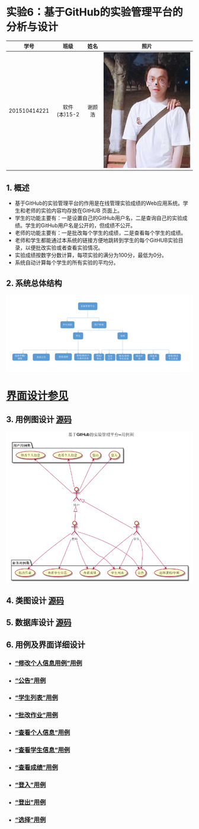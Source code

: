 # 实验6：基于GitHub的实验管理平台的分析与设计
|学号|班级|姓名|照片|
|:-------:|:-------------: | :----------:|:----------:|
|201510414221|软件(本)15-2|谢颜浩|![](./pic/ME.png)|

## 1. 概述
- 基于GitHub的实验管理平台的作用是在线管理实验成绩的Web应用系统。学生和老师的实验内容均存放在GitHUB
页面上。
- 学生的功能主要有：一是设置自己的GitHub用户名，二是查询自己的实验成绩。学生的GitHub用户名是公开的，但成绩不公开。
- 老师的功能主要有：一是批改每个学生的成绩，二是查看每个学生的成绩。
- 老师和学生都能通过本系统的链接方便地跳转到学生的每个GitHUB实验目录，以便批改实验或者查看实验情况。
- 实验成绩按数字分数计算，每项实验的满分为100分，最低为0分。
- 系统自动计算每个学生的所有实验的平均分。

## 2. 系统总体结构
![](./pic/Flow_Chart.png)

# [界面设计参见](https://github.com/mousezz/is_analysis/tree/master/test6/Ui/index.html)

## 3. 用例图设计 [源码](src/usecase.puml)
![](./pic/UseCase.png)

## 4. 类图设计 [源码](src/class.puml)
## 5. 数据库设计  [源码](Database.md)
## 6. 用例及界面详细设计

- ### [“修改个人信息用例”用例](./Use_Case/修改个人信息用例.md)
- ### [“公告”用例](./Use_Case/公告用例.md)
- ### [“学生列表”用例](./Use_Case/学生列表用例.md)
- ### [“批改作业”用例](./Use_Case/批改作业用例.md)
- ### [“查看个人信息”用例](./Use_Case/查看个人信息用例.md)
- ### [“查看学生信息”用例](./Use_Case/查看学生信息用例.md)
- ### [“查看成绩”用例](./Use_Case/查看成绩用例.md)
- ### [“登入”用例](./Use_Case/登入用例.md)
- ### [“登出”用例](./Use_Case/登出用例.md)
- ### [“选择”用例](./Use_Case/选择用例.md)
